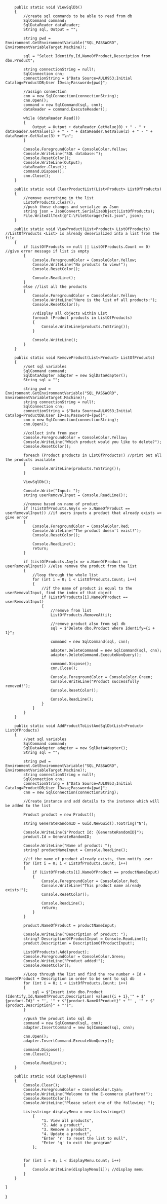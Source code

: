         public static void ViewSqlDb()
        {
            //create sql commands to be able to read from db
            SqlCommand command;
            SqlDataReader dataReader;
            String sql, Output = "";

            string pwd = Environment.GetEnvironmentVariable("SQL_PASSWORD", EnvironmentVariableTarget.Machine)!;

            sql = "Select Identify,Id,NameOfProduct,Description from dbo.Product";

            string connectionString = null!;
            SqlConnection cnn;
            connectionString = $"Data Source=AUL0953;Initial Catalog=ProductDB;User ID=sa;Password={pwd}";

            //assign connection
            cnn = new SqlConnection(connectionString);
            cnn.Open();
            command = new SqlCommand(sql, cnn);
            dataReader = command.ExecuteReader();

            while (dataReader.Read())
            {
                Output = Output + dataReader.GetValue(0) + " - " + dataReader.GetValue(1) + " - " + dataReader.GetValue(2) + " - " + dataReader.GetValue(3) + "\n";
            }

            Console.ForegroundColor = ConsoleColor.Yellow;
            Console.WriteLine("SQL database:");
            Console.ResetColor();
            Console.WriteLine(Output);
            dataReader.Close();
            command.Dispose();
            cnn.Close();
        }

        public static void ClearProductList(List<Product> ListOfProducts)
        {
            //remove everything in the list
            ListOfProducts.Clear();
            //push those changes and serialize as Json 
            string json = JsonConvert.SerializeObject(ListOfProducts);
            File.WriteAllText(@"C:\FileStorage\Test.json", json);
        }

        public static void ViewProduct(List<Product> ListOfProducts) //ListOfProducts <List> is already deserialized into a list from the file
        {
            if (ListOfProducts == null || ListOfProducts.Count == 0) //give error message if list is empty
            {
                Console.ForegroundColor = ConsoleColor.Yellow;
                Console.WriteLine("No products to view!");
                Console.ResetColor();

                Console.ReadLine();
            }
            else //list all the products
            {
                Console.ForegroundColor = ConsoleColor.Yellow;
                Console.WriteLine("Here is the list of all products:");
                Console.ResetColor();

                //display all objects within List
                foreach (Product products in ListOfProducts)
                {
                    Console.WriteLine(products.ToString());
                }

                Console.WriteLine();
            }
        }

        public static void RemoveProduct(List<Product> ListOfProducts)
        {
            //set sql variables
            SqlCommand command;
            SqlDataAdapter adapter = new SqlDataAdapter();
            String sql = "";

            string pwd = Environment.GetEnvironmentVariable("SQL_PASSWORD", EnvironmentVariableTarget.Machine)!;
            string connectionString = null!;
            SqlConnection cnn;
            connectionString = $"Data Source=AUL0953;Initial Catalog=ProductDB;User ID=sa;Password={pwd}";
            cnn = new SqlConnection(connectionString);
            cnn.Open();

            //collect info from user
            Console.ForegroundColor = ConsoleColor.Yellow;
            Console.WriteLine("Which product would you like to delete?");
            Console.ResetColor();

            foreach (Product products in ListOfProducts!) //print out all the products available
            {
                Console.WriteLine(products.ToString());
            }

            ViewSqlDb();

            Console.Write("Input: ");
            string userRemovalInput = Console.ReadLine()!;

            //remove based on name of product
            if (!ListOfProducts.Any(x => x.NameOfProduct == userRemovalInput)) //if users inputs a product that already exists => give error
            {
                Console.ForegroundColor = ConsoleColor.Red;
                Console.WriteLine("The product doesn't exist!");
                Console.ResetColor();

                Console.ReadLine();
                return;
            }

            if (ListOfProducts.Any(x => x.NameOfProduct == userRemovalInput)) //else remove the product from the list
            {
                //loop through the whole list 
                for (int i = 0; i < ListOfProducts.Count; i++)
                {
                    //if the name of product is equal to the userRemovalInput, find the index of that object
                    if (ListOfProducts[i].NameOfProduct == userRemovalInput)
                    {
                        //remove from list
                        ListOfProducts.RemoveAt(i);

                        //remove product also from sql db
                        sql = $"Delete dbo.Product where Identify={i + 1}";

                        command = new SqlCommand(sql, cnn);

                        adapter.DeleteCommand = new SqlCommand(sql, cnn);
                        adapter.DeleteCommand.ExecuteNonQuery();

                        command.Dispose();
                        cnn.Close();

                        Console.ForegroundColor = ConsoleColor.Green;
                        Console.WriteLine("Product successfully removed!");
                        Console.ResetColor();

                        Console.ReadLine();
                    }
                }
            }
        }

        public static void AddProductToListAndSqlDb(List<Product> ListOfProducts)
        {
            //set sql variables
            SqlCommand command;
            SqlDataAdapter adapter = new SqlDataAdapter();
            String sql = "";

            string pwd = Environment.GetEnvironmentVariable("SQL_PASSWORD", EnvironmentVariableTarget.Machine)!;
            string connectionString = null!;
            SqlConnection cnn;
            connectionString = $"Data Source=AUL0953;Initial Catalog=ProductDB;User ID=sa;Password={pwd}";
            cnn = new SqlConnection(connectionString);

            //Create instance and add details to the instance which will be added to the list

            Product product = new Product();

            string GenerateRandomID = Guid.NewGuid().ToString("N");

            Console.WriteLine($"Product Id: {GenerateRandomID}");
            product.Id = GenerateRandomID;

            Console.WriteLine("Name of product: ");
            string? productNameInput = Console.ReadLine();

            //if the name of product already exists, then notify user
            for (int i = 0; i < ListOfProducts.Count; i++)
            {
                if (ListOfProducts[i].NameOfProduct == productNameInput)
                {
                    Console.ForegroundColor = ConsoleColor.Red;
                    Console.WriteLine("This product name already exists!");
                    Console.ResetColor();

                    Console.ReadLine();
                    return;
                }
            }

            product.NameOfProduct = productNameInput;

            Console.WriteLine("Description of product: ");
            string? DescriptionOfProductInput = Console.ReadLine();
            product.Description = DescriptionOfProductInput!;

            ListOfProducts!.Add(product);
            Console.ForegroundColor = ConsoleColor.Green;
            Console.WriteLine("Product added!");
            Console.ResetColor();

            //Loop through the list and find the row number + Id + NameOfProduct + Description in order to be sent to sql db
            for (int i = 0; i < ListOfProducts.Count; i++)
            {
                sql = $"Insert into dbo.Product (Identify,Id,NameOfProduct,Description) values({i + 1},'" + $"{product.Id}" + "', '" + $"{product.NameOfProduct}" + "' , '" + $"{product.Description}" + "')";
            }

            //push the product into sql db
            command = new SqlCommand(sql, cnn);
            adapter.InsertCommand = new SqlCommand(sql, cnn);

            cnn.Open();
            adapter.InsertCommand.ExecuteNonQuery();

            command.Dispose();
            cnn.Close();

            Console.ReadLine();
        }

        public static void DisplayMenu()
        {
            Console.Clear();
            Console.ForegroundColor = ConsoleColor.Cyan;
            Console.WriteLine("Welcome to the E-commerce platform!");
            Console.ResetColor();
            Console.WriteLine("Please select one of the following: ");

            List<string> displayMenu = new List<string>()
                {
                    "1. View all products",
                    "2. Add a product",
                    "3. Remove a product",
                    "4. Update a product",
                    "Enter 'r' to reset the list to null",
                    "Enter 'q' to exit the program"
                };


            for (int i = 0; i < displayMenu.Count; i++)
            {
                Console.WriteLine(displayMenu[i]); //display menu
            }
        }

    }
}
